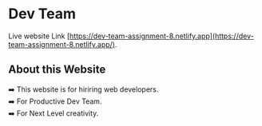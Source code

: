 # Dev Team

Live website Link [https://dev-team-assignment-8.netlify.app](https://dev-team-assignment-8.netlify.app/).

## About this Website
:arrow_right: This website is for hiriring web developers.\
:arrow_right: For Productive Dev Team.\
:arrow_right: For Next Level creativity.
